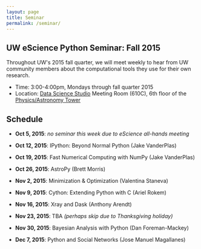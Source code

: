 ```yaml
---
layout: page
title: Seminar
permalink: /seminar/
---
```


## UW eScience Python Seminar: Fall 2015

Throughout UW's 2015 fall quarter, we will meet weekly to hear from UW
community members about the computational tools they use for their own
research.

- Time: 3:00-4:00pm, Mondays through fall quarter 2015
- Location: [Data Science Studio](http://escience.washington.edu/dss) Meeting Room (610C), 6th floor of the [Physics/Astronomy Tower](http://uw.edu/maps/?pat)


## Schedule

- **Oct 5, 2015**: *no seminar this week due to eScience all-hands meeting*

- **Oct 12, 2015**: IPython: Beyond Normal Python (Jake VanderPlas)

- **Oct 19, 2015**: Fast Numerical Computing with NumPy (Jake VanderPlas)

- **Oct 26, 2015**: AstroPy (Brett Morris)

- **Nov 2, 2015**: Minimization & Optimization (Valentina Staneva)

- **Nov 9, 2015**: Cython: Extending Python with C (Ariel Rokem)

- **Nov 16, 2015**: Xray and Dask (Anthony Arendt)

- **Nov 23, 2015**: TBA *(perhaps skip due to Thanksgiving holiday)*

- **Nov 30, 2015**: Bayesian Analysis with Python (Dan Foreman-Mackey)

- **Dec 7, 2015**: Python and Social Networks (Jose Manuel Magallanes)